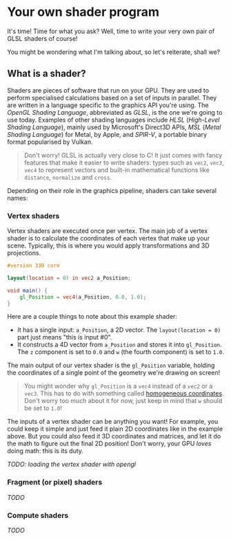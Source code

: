 # Your own shader program

It's time! Time for what you ask? Well, time to write your very own pair of GLSL
shaders of course!

You might be wondering what I'm talking about, so let's reiterate, shall we?

## What is a shader?

Shaders are pieces of software that run on your GPU. They are used to perform
specialised calculations based on a set of inputs in parallel. They are written
in a language specific to the graphics API you're using. The _OpenGL Shading
Language_, abbreviated as _GLSL_, is the one we're going to use today. Examples
of other shading languages include _HLSL_ (_High-Level Shading Language_),
mainly used by Microsoft's Direct3D APIs, _MSL_ (_Metal Shading Language_) for
Metal, by Apple, and _SPIR-V_, a portable binary format popularised by Vulkan.

> Don't worry! GLSL is actually very close to C! It just comes with fancy
> features that make it easier to write shaders: types such as `vec2`, `vec3`,
> `vec4` to represent vectors and built-in mathematical functions like
> `distance`, `normalize` and `cross`.

Depending on their role in the graphics pipeline, shaders can take several
names:

### Vertex shaders

Vertex shaders are executed once per vertex. The main job of a vertex shader is
to calculate the coordinates of each vertex that make up your scene. Typically,
this is where you would apply transformations and 3D projections.

```glsl
#version 330 core

layout(location = 0) in vec2 a_Position;

void main() {
    gl_Position = vec4(a_Position, 0.0, 1.0);
}
```

Here are a couple things to note about this example shader:

- It has a single input: `a_Position`, a 2D vector. The `layout(location = 0)`
  part just means "this is input #0".
- It constructs a 4D vector from `a_Position` and stores it into `gl_Position`.
  The `z` component is set to `0.0` and `w` (the fourth component) is set to
  `1.0`.

The main output of our vertex shader is the `gl_Position` variable, holding the
coordinates of a single point of the geometry we're drawing on screen!

> You might wonder why `gl_Position` is a `vec4` instead of a `vec2` or a
> `vec3`. This has to do with something called [homogeneous coordinates]. Don't
> worry too much about it for now, just keep in mind that `w` should be set to
> `1.0`!

[homogeneous coordinates]: https://en.wikipedia.org/wiki/Homogeneous_coordinates

The inputs of a vertex shader can be anything you want! For example, you could
keep it simple and just feed it plain 2D coordinates like in the example above.
But you could also feed it 3D coordinates and matrices, and let it do the math
to figure out the final 2D position! Don't worry, your GPU _loves_ doing math:
this is its duty.

_TODO: loading the vertex shader with opengl_

### Fragment (or pixel) shaders

_TODO_

### Compute shaders

_TODO_
